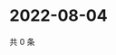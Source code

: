 # 2022-08-04

共 0 条

<!-- BEGIN WEIBO -->
<!-- 最后更新时间 Thu Aug 04 2022 04:17:53 GMT+0800 (China Standard Time) -->

<!-- END WEIBO -->
